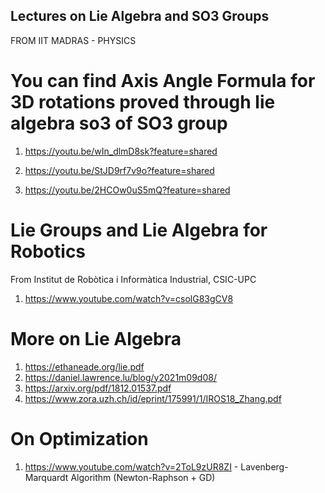 ## Lectures on Lie Algebra and SO3 Groups
FROM IIT MADRAS - PHYSICS

# You can find Axis Angle Formula for 3D rotations proved through lie algebra so3 of SO3 group

1. https://youtu.be/wIn_dlmD8sk?feature=shared

2. https://youtu.be/StJD9rf7v9o?feature=shared
 
3. https://youtu.be/2HCOw0uS5mQ?feature=shared


# Lie Groups and Lie Algebra for Robotics
From Institut de Robòtica i Informàtica Industrial, CSIC-UPC

1. https://www.youtube.com/watch?v=csolG83gCV8


# More on Lie Algebra
1. https://ethaneade.org/lie.pdf
2. https://daniel.lawrence.lu/blog/y2021m09d08/
3. https://arxiv.org/pdf/1812.01537.pdf
4. https://www.zora.uzh.ch/id/eprint/175991/1/IROS18_Zhang.pdf

# On Optimization
1. https://www.youtube.com/watch?v=2ToL9zUR8ZI - Lavenberg-Marquardt Algorithm (Newton-Raphson + GD)
